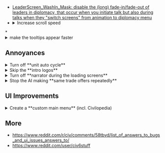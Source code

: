 * [LeaderScreen_WashIn_Mask: disable the (long) fade-in/fade-out of leaders in diplomacy, that occur when you initiate talk but also during talks when they "switch screens" from animation to diplomacy menu](https://www.reddit.com/r/civ/comments/58tbvd/list_of_answers_to_bugs_and_ui_issues_answers_to/d96u9fc/?context=3)
* <details>
    <summary>Increase scroll speed</summary>
    <p>
    1. Go to `..\Sid Meiers Civilization VI\Base\Assets\UI`.
    2. Open `WorldInput.lua`. 
    3. change following value to 2:  
    ```lua  
    local PAN_SPEED :number = 1;  
    ```
</p>
</details>
* <details>
    <summary>make the tooltips appear faster</summary>
    <p>
    1. Go to `..\Sid Meier’s Civilization VI\Base\Assets\UI\ToolTips`.
    2. Open `PlotToolTip.lua`. 
    3. Change following value to 0.2:  
    ```lua  
    local TIME_DEFAULT_PAUSE :number = 1.1;  
    ```  
    4. In the same folder, open `PlotToolTip.xml`.
    5. Change the number in `Speed="4"` to whatever you want (higher = faster).
</p>
</details>


## Annoyances
<details>
    <summary>Turn off **unit auto cycle**</summary>
    <p>
    1. Go to `Documents/My Games/Sid Meyer's Civilization VI`.  
    2. Open `UserOptions.txt`  
    3. change following value to 0:  
    ```ini  
    ;Does the selection auto cycle to the next available unit? (0 = no, 1 = yes)  
    AutoUnitCycle 1  
    ```
</p>
</details>

<details>
<summary>Skip the **intro logos**</summary>
    <p>  
    1. Download blank .bk2 file from [here](https://github.com/weeebr/civ6/blob/master/Base/Platforms/Windows/Movies/logos.bk2?raw=true)  
    2. Replace file in `..\Base\Platforms\Windows\Movies`
    </p>
</details>

<details>
    <summary>Turn off **narrator during the loading screens**</summary>
    <p>  
    1. Go to `..\Sid Meiers Civilization VI\Base\Assets\UI\FrontEnd`.
    2. Open `LoadScreen.lua`.
    3. Change lines 253-260 (comment out everything).
    </p>
</details>

<details>
    <summary>Stop the AI making **same trade offers repeatedly**</summary>
    <p>  
    1. Go to `..\Sid Meier's Civilization VI\Base\Assets\Gameplay\Data`.
    2. Open `GlobalParameters.xml`.
    3. Change values of following lines:
    ```xml  
    <Row Name="AI_TURNS_BETWEEN_FRIENDSHIP_OFFERS" Value="5" />  
    <Row Name="AI_TURNS_BETWEEN_PEACE_OFFERS" Value="3" />  
    <Row Name="AI_TURNS_BETWEEN_TRADES" Value="10" />  
    ```
    </p>
</details>

## UI Improvements
<details>  
    <summary>Create a **custom main menu** (incl. Civilopedia)</summary>  
    <p>  
    1. Go to `..\Sid Meiers Civilization VI\Base\Assets\UI\FrontEnd`.
    2. Locate `MainMenu.lua`.
    3. Replace it with (this file)[https://github.com/weeebr/civ6/blob/master/Base\Assets\UI\FrontEnd\MainMenu.lua?raw=true]
</p>
</details>


## More
* https://www.reddit.com/r/civ/comments/58tbvd/list_of_answers_to_bugs_and_ui_issues_answers_to/
* https://www.reddit.com/user/civ6stuff
